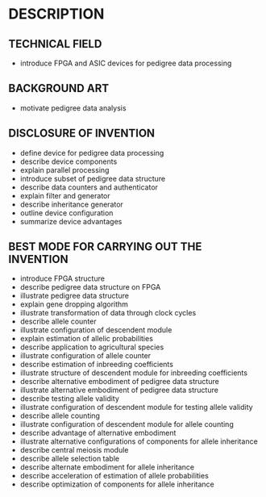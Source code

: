 # DESCRIPTION

## TECHNICAL FIELD

- introduce FPGA and ASIC devices for pedigree data processing

## BACKGROUND ART

- motivate pedigree data analysis

## DISCLOSURE OF INVENTION

- define device for pedigree data processing
- describe device components
- explain parallel processing
- introduce subset of pedigree data structure
- describe data counters and authenticator
- explain filter and generator
- describe inheritance generator
- outline device configuration
- summarize device advantages

## BEST MODE FOR CARRYING OUT THE INVENTION

- introduce FPGA structure
- describe pedigree data structure on FPGA
- illustrate pedigree data structure
- explain gene dropping algorithm
- illustrate transformation of data through clock cycles
- describe allele counter
- illustrate configuration of descendent module
- explain estimation of allelic probabilities
- describe application to agricultural species
- illustrate configuration of allele counter
- describe estimation of inbreeding coefficients
- illustrate structure of descendent module for inbreeding coefficients
- describe alternative embodiment of pedigree data structure
- illustrate alternative embodiment of pedigree data structure
- describe testing allele validity
- illustrate configuration of descendent module for testing allele validity
- describe allele counting
- illustrate configuration of descendent module for allele counting
- describe advantage of alternative embodiment
- illustrate alternative configurations of components for allele inheritance
- describe central meiosis module
- describe allele selection table
- describe alternate embodiment for allele inheritance
- describe acceleration of estimation of allele probabilities
- describe optimization of components for allele inheritance

